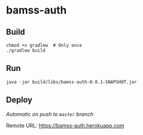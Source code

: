 # bamss-auth

## Build
```
chmod +x gradlew  # Only once
./gradlew build
```

## Run
```
java -jar build/libs/bamss-auth-0.0.1-SNAPSHOT.jar
```

## Deploy
*Automatic on push to `master` branch*

Remote URL: https://bamss-auth.herokuapp.com

